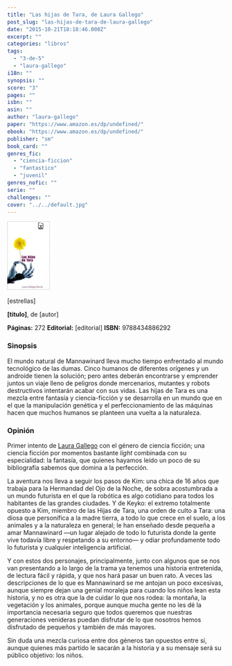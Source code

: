 ```yaml
---
title: "Las hijas de Tara, de Laura Gallego"
post_slug: "las-hijas-de-tara-de-laura-gallego"
date: "2015-10-21T18:18:46.000Z"
excerpt: ""
categories: "libros"
tags: 
  - "3-de-5"
  - "laura-gallego"
i18n: ""
synopsis: ""
score: "3"
pages: ""
isbn: ""
asin: ""
author: "laura-gallego"
paper: "https://www.amazon.es/dp/undefined/"
ebook: "https://www.amazon.es/dp/undefined/"
publisher: "sm"
book_card: ""
genres_fic: 
  - "ciencia-ficcion"
  - "fantastico"
  - "juvenil"
genres_nofic: ""
serie: ""
challenges: ""
cover: "../../default.jpg"
---
```


![[titulo-foto]](images/hijas-tara-p.jpg)

\[estrellas\]

**\[titulo\]**, de \[autor\]

**Páginas:** 272 **Editorial:** \[editorial\] **ISBN:** 9788434886292

### Sinopsis

El mundo natural de Mannawinard lleva mucho tiempo enfrentado al mundo tecnológico de las dumas. Cinco humanos de diferentes orígenes y un androide tienen la solución; pero antes deberán encontrarse y emprender juntos un viaje lleno de peligros donde mercenarios, mutantes y robots destructivos intentarán acabar con sus vidas. Las hijas de Tara es una mezcla entre fantasía y ciencia-ficción y se desarrolla en un mundo que en el que la manipulación genética y el perfeccionamiento de las máquinas hacen que muchos humanos se planteen una vuelta a la naturaleza.

### Opinión

Primer intento de [Laura Gallego](http://fjp.es/autor/laura-gallego "Laura Gallego García") con el género de ciencia ficción; una ciencia ficción por momentos bastante _light_ combinada con su especialidad: la fantasía, que quienes hayamos leído un poco de su bibliografía sabemos que domina a la perfección.

La aventura nos lleva a seguir los pasos de Kim: una chica de 16 años que trabaja para la Hermandad del Ojo de la Noche, de sobra acostumbrada a un mundo futurista en el que la robótica es algo cotidiano para todos los habitantes de las grandes ciudades. Y de Keyko: el extremo totalmente opuesto a Kim, miembro de las Hijas de Tara, una orden de culto a Tara: una diosa que personifica a la madre tierra, a todo lo que crece en el suelo, a los animales y a la naturaleza en general; le han enseñado desde pequeña a amar Mannawinard —un lugar alejado de todo lo futurista donde la gente vive todavía libre y respetando a su entorno— y odiar profundamente todo lo futurista y cualquier inteligencia artificial.

Y con estos dos personajes, principalmente, junto con algunos que se nos van presentando a lo largo de la trama ya tenemos una historia entretenida, de lectura fácil y rápida, y que nos hará pasar un buen rato. A veces las descripciones de lo que es Mannawinard se me antojan un poco excesivas, aunque siempre dejan una genial moraleja para cuando los niños lean esta historia, y no es otra que la de cuidar lo que nos rodea: la montaña, la vegetación y los animales, porque aunque mucha gente no les dé la importancia necesaria seguro que todos queremos que nuestras generaciones venideras puedan disfrutar de lo que nosotros hemos disfrutado de pequeños y también de más mayores.

Sin duda una mezcla curiosa entre dos géneros tan opuestos entre sí, aunque quienes más partido le sacarán a la historia y a su mensaje será su público objetivo: los niños.
